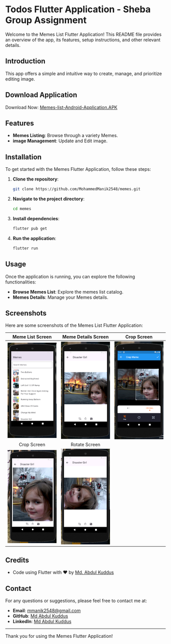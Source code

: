 # Todos Flutter Application - Sheba Group Assignment


Welcome to the Memes List Flutter Application! This README file provides an overview of the app, its features, setup instructions, and other relevant details.

## Introduction

This app offers a simple and intuitive way to create, manage, and prioritize editing image.
## Download Application

Download Now: [Memes-list-Android-Application.APK](https://drive.google.com/file/d/19Ild3T5iqJVabCXzf1ApK2HtCvNGRNTV/view?usp=sharing)

## Features

- **Memes Listing**: Browse through a variety Memes.
- **image Management**: Update and Edit image.

## Installation

To get started with the Memes Flutter Application, follow these steps:

1. **Clone the repository**:
   ```bash
   git clone https://github.com/MohammedManik2548/memes.git
   ```
2. **Navigate to the project directory**:
   ```bash
   cd memes
   ```
3. **Install dependencies**:
   ```bash
   flutter pub get
   ```
4. **Run the application**:
   ```bash
   flutter run
   ```

## Usage

Once the application is running, you can explore the following functionalities:

- **Browse Memes List**: Explore the memes list catalog.
- **Memes Details**: Manage your Memes details.


## Screenshots

Here are some screenshots of the Memes List Flutter Application:

|                                                     Meme List Screen                                                      |                                                 Meme Details Screen                                                 |                                                        Crop Screen                                                         |
|:-------------------------------------------------------------------------------------------------------------------------:|:-------------------------------------------------------------------------------------------------------------------:|:--------------------------------------------------------------------------------------------------------------------------:|
|        <img src="https://github.com/MohammedManik2548/memes/blob/master/screenshots/meme_list.png" width="250">         |   <img src="https://github.com/MohammedManik2548/memes/blob/master/screenshots/details_page.png" width="250">   |       <img src="https://github.com/MohammedManik2548/memes/blob/master/screenshots/crop1.png" width="250">       |
|                                                        Crop Screen                                                        |                                                    Rotate Screen                                                    |                                                                                                      |
|      <img src="https://github.com/MohammedManik2548/memes/blob/master/screenshots/crop.png" width="250">      | <img src="https://github.com/MohammedManik2548/memes/blob/master/screenshots/rotate.png" width="250"> | 
## Credits
- Code using Flutter with ❤️ by [Md. Abdul Kuddus](https://github.com/MohammedManik2548)

## Contact

For any questions or suggestions, please feel free to contact me at:

- **Email**: [mmanik2548@gmail.com](mailto:mmanik2548@gmail.com)
- **GitHub**: [Md Abdul Kuddus](https://github.com/MohammedManik2548)
- **LinkedIn**: [Md Abdul Kuddus](https://www.linkedin.com/in/md-abdul-kuddus-916091204/)

---

Thank you for using the Memes Flutter Application!
